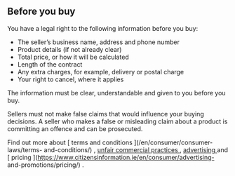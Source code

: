 ##  Before you buy

You have a legal right to the following information before you buy:

  * The seller’s business name, address and phone number 
  * Product details (if not already clear) 
  * Total price, or how it will be calculated 
  * Length of the contract 
  * Any extra charges, for example, delivery or postal charge 
  * Your right to cancel, where it applies 

The information must be clear, understandable and given to you before you buy.

Sellers must not make false claims that would influence your buying decisions.
A seller who makes a false or misleading claim about a product is committing
an offence and can be prosecuted.

Find out more about [ terms and conditions ](/en/consumer/consumer-laws/terms-
and-conditions/) , [ unfair commercial practices
](https://www.citizensinformation.ie/en/consumer/consumer_laws/unfair_commercial_practices.en.html)
, [ advertising
](https://www.citizensinformation.ie/en/consumer/consumer_laws/advertising.en.html)
and [ pricing ](https://www.citizensinformation.ie/en/consumer/advertising-
and-promotions/pricing/) .
